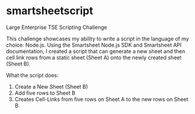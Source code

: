 # smartsheetscript
Large Enterprise TSE Scripting Challenge

This challenge showcases my ability to write a script in the language of my choice: Node.js. Using the Smartsheet Node.js SDK and Smartsheet API documentation, I created a script that can generate a new
sheet and then cell link rows from a static sheet (Sheet A) onto the newly created sheet (Sheet B).

What the script does:
1. Create a New Sheet (Sheet B)
2. Add five rows to Sheet B
3. Creates Cell-Links from five rows on Sheet A to the new rows on Sheet B
